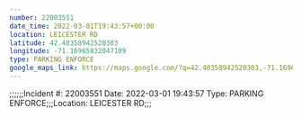 ```yaml
---
number: 22003551
date_time: 2022-03-01T19:43:57+00:00
location: LEICESTER RD
latitude: 42.40358942520303
longitude: -71.16965832047109
type: PARKING ENFORCE
google_maps_link: https://maps.google.com/?q=42.40358942520303,-71.16965832047109
---
```


;;;;;;Incident #: 22003551   Date: 2022-03-01 19:43:57   Type: PARKING ENFORCE;;;Location: LEICESTER RD;;;
